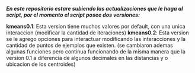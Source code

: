 ***En este repositorio estare subiendo las actualizaciones que le haga al script, por el momento el script posee dos versiones:***


**kmeans0.1**:
  Esta version tiene muchos valores por default, con una unica interaccion (modificar la cantidad de iteraciones) 
**kmeans0.2**:
  Esta version se le agrego opciones para interactuar modificando las interacciones y la cantidad de puntos de 
  ejemplos que existen. (se cambiaron ademas algunas funciones pero continua funcionando de la misma manera que la version 0.1
  a diferencia de algunos decimales en las distancias y o ubicacion de los centroides) 
